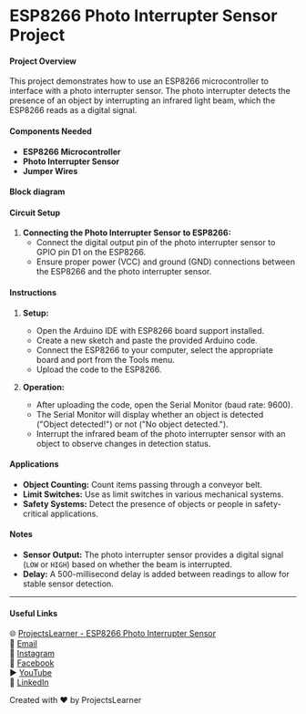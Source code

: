 # ESP8266 Photo Interrupter Sensor Project

#### Project Overview
This project demonstrates how to use an ESP8266 microcontroller to interface with a photo interrupter sensor. The photo interrupter detects the presence of an object by interrupting an infrared light beam, which the ESP8266 reads as a digital signal.

#### Components Needed
- **ESP8266 Microcontroller**
- **Photo Interrupter Sensor**
- **Jumper Wires**

#### Block diagram


#### Circuit Setup
1. **Connecting the Photo Interrupter Sensor to ESP8266:**
   - Connect the digital output pin of the photo interrupter sensor to GPIO pin D1 on the ESP8266.
   - Ensure proper power (VCC) and ground (GND) connections between the ESP8266 and the photo interrupter sensor.

#### Instructions
1. **Setup:**
   - Open the Arduino IDE with ESP8266 board support installed.
   - Create a new sketch and paste the provided Arduino code.
   - Connect the ESP8266 to your computer, select the appropriate board and port from the Tools menu.
   - Upload the code to the ESP8266.

2. **Operation:**
   - After uploading the code, open the Serial Monitor (baud rate: 9600).
   - The Serial Monitor will display whether an object is detected ("Object detected!") or not ("No object detected.").
   - Interrupt the infrared beam of the photo interrupter sensor with an object to observe changes in detection status.

#### Applications
- **Object Counting:** Count items passing through a conveyor belt.
- **Limit Switches:** Use as limit switches in various mechanical systems.
- **Safety Systems:** Detect the presence of objects or people in safety-critical applications.

#### Notes
- **Sensor Output:** The photo interrupter sensor provides a digital signal (`LOW` or `HIGH`) based on whether the beam is interrupted.
- **Delay:** A 500-millisecond delay is added between readings to allow for stable sensor detection.

---

#### Useful Links
🌐 [ProjectsLearner - ESP8266 Photo Interrupter Sensor](https://projectslearner.com/learn/esp8266-photo-interruptor-sensor)  
📧 [Email](mailto:projectslearner@gmail.com)  
📸 [Instagram](https://www.instagram.com/projectslearner/)  
📘 [Facebook](https://www.facebook.com/projectslearner)  
▶️ [YouTube](https://www.youtube.com/@ProjectsLearner)  
📘 [LinkedIn](https://www.linkedin.com/in/projectslearner)

Created with ❤️ by ProjectsLearner